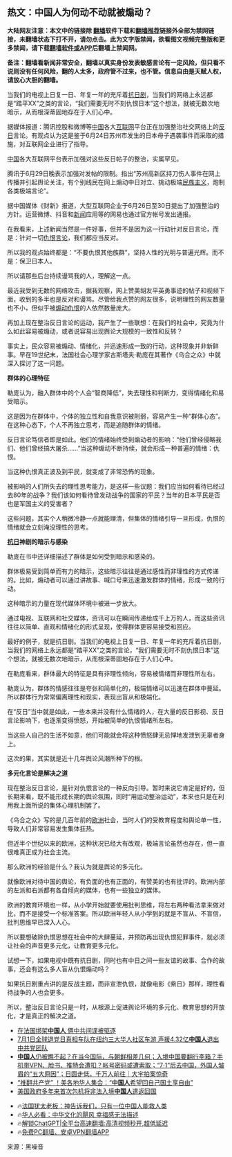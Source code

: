 <!-- 面包屑导航 --> <h2>热文：中国人为何动不动就被煽动？</h2> <p class="notice"><b>大陆网友注意：本文中的链接除 <a href="https://github.com/bannedbook/fanqiang" >翻墙</a>软件下载和<a href="https://github.com/killgcd/justmysocks/blob/master/README.md">翻墙推荐</a>链接外全部为禁网链接，未翻墙状态下打不开，请勿点击。此为文字版禁闻，欲看图文视频完整版和更多禁闻，请下载<a href="https://github.com/bannedbook/fanqiang">翻墙软件或APP</a>后翻墙上禁闻网。</p><p>备注：翻墙看新闻非常安全，翻墙以真实身份发表敏感言论有一定风险，但只看不说则没有任何风险，翻的人太多，政府管不过来，也不管。信息自由是天赋人权，请放心大胆的翻墙。</b></p>  <div class="entry"> <p>当我们的电视上日复一日、年复一年的充斥着<a href="https://www.bannedbook.org/bnews/tag/%E6%8A%97%E6%97%A5%E5%89%A7/" class="st_tag internal_tag" rel="tag" title="标签 抗日剧 下的日志">抗日剧</a>，当我们的网络上永远都是“踏平XX”之类的言论，“我们需要无时不刻仇恨日本”这个想法，就被无数次地暗示，从而根深蒂固地存在于人们心中。</p> <p>据媒体报道：腾讯控股和微博等<span class='wp_keywordlink_affiliate'><a href="https://www.bannedbook.org/" title="中国" target="_blank">中国</a></span>各大<a href="https://www.bannedbook.org/bnews/tag/%e4%ba%92%e8%81%94%e7%bd%91/" class="st_tag internal_tag" rel="tag" title="标签 互联网 下的日志">互联网</a>平台正在加强整治社交网络上的<a href="https://www.bannedbook.org/bnews/tag/%E5%8F%8D%E6%97%A5/" class="st_tag internal_tag" rel="tag" title="标签 反日 下的日志">反日</a>言论。有观点认为这是鉴于6月24日苏州市发生的日本母子遇袭事件而采取的措施，对互联网企业进行了指导。</p> <p><a href="https://www.bannedbook.org/bnews/tag/%E4%B8%AD%E5%9B%BD/" class="st_tag internal_tag" rel="tag" title="标签 中国 下的日志">中国</a>各大互联网平台表示加强对这些反日帖子的整治，实属罕见。</p> <p>腾讯于6月29日晚表示加强对发帖的限制。指出“苏州高新区持刀伤人事件在网上传播并引起舆论关注，有个别线民在网上煽动中日对立、挑动极端<span class='wp_keywordlink'><a href="https://www.bannedbook.org/forum11/topic333.html" title="禁片：民族主义和三座大山" target="_blank">民族主义</a></span>，炮制各类极端言论”。</p> <p>据中国媒体《财新》报道，大型互联网企业于6月26日至30日提出了加强整治的方针。运营微博、抖音和<span class='wp_keywordlink_affiliate'><a href="https://www.bannedbook.org/" title="新闻">新闻</a></span>应用等的网易也通过官方帐号发出通报。</p> <p>在我看来，上述新闻当然是一件好事，但并不是因为这一行动针对反日言论，而是：针对一切<a href="https://www.bannedbook.org/bnews/tag/%E4%BB%87%E6%81%A8%E8%A8%80%E8%AE%BA/" class="st_tag internal_tag" rel="tag" title="标签 仇恨言论 下的日志">仇恨言论</a>，我们都应当反对。</p> <p>所以我的观点始终都是：“不要仇恨其他族群”，坚持人性的光明与普遍光辉。而不是：保卫日本人。</p> <p>所以请那些后台持续谩骂我的人，理解这一点。</p> <p>最近我受到无数的网络攻击，据我观察，网上赞美胡友平英勇事迹的帖子和视频下面，收到的多半也是反对和谩骂。尽管给我点赞的网友很多，说明理性的网友数量也不小，但似乎被<a href="https://www.bannedbook.org/bnews/tag/%E7%85%BD%E5%8A%A8%E4%BB%87%E6%81%A8/" class="st_tag internal_tag" rel="tag" title="标签 煽动仇恨 下的日志">煽动仇恨</a>的人依然数量庞大。</p> <p>再加上现在整治反日言论的运动，我产生了一些联想：在我们的社会中，究竟为什么如此容易被煽动，或者说容易出现舆论大规模的一致性和反转？</p>  <p>事实上，民众容易被煽动、情绪化，并迅速形成一致的行动，这种现象并非新鲜事。早在19世纪末，法国社会心理学家古斯塔夫·勒庞在其著作《乌合之众》中就深入探讨了这一问题。</p> <p><strong>群体的心理特征</strong></p> <p>勒庞认为，融入群体中的个人会“智商降低”，失去理性和判断力，变得情绪化和易受暗示。</p> <p>这是因为在群体中，个体的独立性和自我意识被削弱，容易产生一种“群体心态”。在这种心态下，个人不再独立思考，而是追随群体的情绪。</p> <p>反日言论笃信者即是如此。他们的情绪始终受到煽动者的影响：“他们曾经侵略我们、他们曾经搞大屠杀……”当这种煽动不断持续，就会形成一种普遍的情绪：仇恨。</p> <p>当这种仇恨真正波及到平民，就变成了非常恐怖的现象。</p> <p>被影响的人们所失去的理性思考能力，是这样一些议题：我们应当如何看待已经过去80年的战争？我们该如何看待曾发动战争的国家的平民？当年的日本平民是否也是军国主义的受害者？</p> <p>这些问题，其实个人稍微冷静一点就能理清，但集体的情绪引导一旦形成，仇恨的情绪就会立刻淹没理性的思考。</p> <p><strong><a href="https://www.bannedbook.org/bnews/tag/%E6%8A%97%E6%97%A5/" class="st_tag internal_tag" rel="tag" title="标签 抗日 下的日志">抗日</a>神剧的暗示与感染</strong></p> <p>勒庞在书中还详细描述了群体是如何受到暗示和感染的。</p>  <p>群体极易受到简单而有力的暗示，这些暗示往往是通过感性而非理性的方式传递的。比如，煽动者可以通过讲故事、喊口号来迅速激发群体的情绪，形成一致的行动。</p> <p>这种暗示的力量在现代媒体环境中被进一步放大。</p> <p>通过电视、互联网和社交媒体，资讯可以在瞬间传递给成千上万的人，而这些资讯往往以简单、直观和情绪化的形式呈现，使得群体更容易接受和回应。</p> <p>最好的例子，就是抗日剧。当我们的电视上日复一日、年复一年的充斥着抗日剧，当我们的网络上永远都是“踏平XX”之类的言论，“我们需要无时不刻仇恨日本”这个想法，就被无数次地暗示，从而根深蒂固地存在于人们心中。</p> <p>在勒庞看来，群体最大的特征是具有非理性倾向，容易被情绪而非理性所左右。</p> <p>勒庞认为，群体的情感往往是夸张和简单化的，极端情绪可以迅速在群体中蔓延。所以群体行为常常偏离理性和现实，表现出盲从和极端化。</p> <p>在“反日”当中就是如此，一些本来并没有什么情绪的人，在大量的反日影视、反日言论影响下，也逐渐变得愤怒，开始被简单的仇恨情绪所左右。</p> <p>当这些人自己的生活不如意，他们可能就会将这种愤怒肆无忌惮地发泄到无辜者身上。</p> <p>这次的果，其实就是近十几年舆论风潮所种下的根。</p> <p><strong>多元化言论是解决之道</strong></p>  <p>现在整治反日言论，是针对仇恨言论的一种反向引导。暂时来说它肯定是好的，但长期来看，既不能形成长期的舆论氛围，同时“用运动整治运动”，本来也只是在利用我上面所说的集体心理机制罢了。</p> <p>《乌合之众》写的是几百年前的<a href="https://www.bannedbook.org/bnews/tag/%e6%ac%a7%e6%b4%b2/" class="st_tag internal_tag" rel="tag" title="标签 欧洲 下的日志">欧洲</a>社会，当时人们的受教育程度和舆论单一性，导致人们非常容易发生集体狂热。</p> <p>但近半个世纪以来的欧洲，这种状况已经大有改观，极端言论虽然也存在，但一直很难真正成为社会主流。</p> <p>那么欧洲的经验是什么？我认为就是舆论的多元化。</p> <p>就像欧洲对待中国的舆论，有负面的也有正面的，有赞美的也有批评的。欧洲内部的左派和右派都有各自倾向的媒体，也有一些独立的媒体。</p> <p>欧洲的教育环境也一样，从小学开始就要使用批判思维，将左右两种看法拿来做对比，而不是接受一个标准答案。所以欧洲年轻人从小学到的就是不盲从、不盲信，批判思维早已深入人心。</p> <p>所以要想破除仇恨思想在社会中的大肆蔓延，并预防再出现仇恨犯罪事件，就必须让社会的声音更多元化，让教育更多元化。</p> <p>试想一下，如果电视中既有抗日剧，同时也有中日之间一些友谊的故事、合作的故事，还会有这么多人盲从仇恨煽动吗？</p> <p>如果抗日剧重点讲的是反战主题，而非宣泄仇恨，就像电影《紫日》那样，理性看待战争的人也会更多。</p> <p>所以，整治反日言论只是一时，从根源上促进舆论环境的多元化、教育思想的开放化，才是真正的解决之道。</p>  <!--<div id="taboola-mid-1"></div>--><ul class='op-related-articles' title='相关阅读'> <li><a href='https://www.bannedbook.org/bnews/ccpdope/20240703/2057645.html' target='_blank'>在法国绑架<b>中国人</b> 俩中共间谍被驱逐</a></li> <li><a href='https://www.bannedbook.org/bnews/sohnews/20240703/2057617.html' target='_blank'>7月1日全球退党日真相车队在纽约三大华人社区车游 声援4.32亿<b>中国人</b>退出中共党团队</a></li> <li><a href='https://www.bannedbook.org/bnews/sohnews/20240703/2057584.html' target='_blank'><b>中国人</b>仍被瞧不起？在当今国际，与朝鲜相差几何；入境中国要翻行李箱？手机带VPN、脸书、推特会遭扣？帐号密码或遭索取；“7·1”后去中国，外国人皱眉的“五大原因”；日圆走低，千万人前往｜大宇拍案惊奇</a></li> <li><a href='https://www.bannedbook.org/bnews/topimagenews/20240703/2057528.html' target='_blank'>“推翻共产党” ！美各地华人集会：“<b>中国人</b>希望回自己国土享自由”</a></li> <li><a href='https://www.bannedbook.org/bnews/worldnews/20240703/2057452.html' target='_blank'>美国政府多年来首次包机将非法入境<b>中国人</b>遣返回国</a></li> </ul> <ul class="texttj"> <li>🔥<a href="https://www.bannedbook.org/bnews/ssgc/20230219/1850782.html" target="_blank">法国犹太老板：神告诉我们，只有一位中国人能救人类</a></li> <li>🔥<a href="https://www.bannedbook.org/bnews/comments/20220220/1694796.html" target="_blank">华人必看：中华文化的飓风 幸福感无法描述</a></li> <li>🔥<a href="https://github.com/bannedbook/fanqiang/wiki/V2ray%E6%9C%BA%E5%9C%BA" target="_blank">解锁ChatGPT|全平台高速翻墙:高清视频秒开,超低延迟</a></li> <li>🔥<a href="https://github.com/bannedbook/fanqiang/wiki/%E7%A6%81%E9%97%BB%E7%BD%91%E5%AE%89%E5%8D%93%E7%BF%BB%E5%A2%99%E6%96%B0%E9%97%BBAPP" target="_blank">免费PC翻墙、安卓VPN翻墙APP</a></li> </ul><p class="src-info">来源：黑噪音 </p><a name='sharetosocial'></a> <div style="margin-bottom:5px;padding-bottom:5px;clear:both"> <div id="archive-pix-1" class="banner-ads"> <!-- AuctionX Display platform tag START --> <div id="27602x728x90x621x_ADSLOT1" clicktrack="%%CLICK_URL_ESC%%"></div>  <!-- AuctionX Display platform tag END --> </div> <div id="archive-pix-2" class="banner-ads"> <!-- AuctionX Display platform tag START --> <div id="27556x300x250x621x_ADSLOT1" clicktrack="%%CLICK_URL_ESC%%" style="margin:0 auto;text-align:center"></div>  <!-- AuctionX Display platform tag END --> </div> </div>  <div id="archive-pix-1" class="banner-ads"> <!-- AuctionX Display platform tag START --> <div id="27603x728x90x621x_ADSLOT1" clicktrack="%%CLICK_URL_ESC%%"></div>  <!-- AuctionX Display platform tag END --> </div> </div><!--END ENTRY--> 